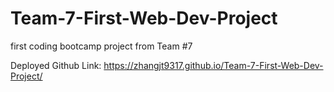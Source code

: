 # Team-7-First-Web-Dev-Project
first coding bootcamp project from Team #7

Deployed Github Link: https://zhangjt9317.github.io/Team-7-First-Web-Dev-Project/
